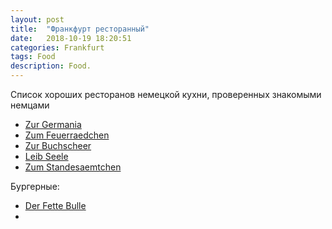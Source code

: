 ```yaml
---
layout: post
title:  "Франкфурт ресторанный"
date:   2018-10-19 18:20:51 
categories: Frankfurt
tags: Food
description: Food.
---
```

Cписок хороших ресторанов немецкой кухни, проверенных знакомыми немцами 

* [Zur Germania][dr-zur]
* [Zum Feuerraedchen][dr-zum]
* [Zur Buchscheer][dr-buch]
* [Leib Seele][dr-leib]
* [Zum Standesaemtchen][dr-stand]

Бургерные:
* [Der Fette Bulle][dr-fette]
* [JAMYs Burger]: [dr-jamys]


[dr-fichte]: http://www.fichtekraenzi.de
[dr-zur]: http://www.zur-germania.de
[dr-zum]: http://www.zum-feuerraedchen.de
[dr-buch]: https://www.buchscheer.de
[dr-leib]: http://leibundseele-frankfurt.de
[dr-stand]: https://www.zum-standesaemtchen.de
[dr-fette]: https://derfettebulle.squarespace.com/
[dr-jamys]: http://www.jamysburger.de/
